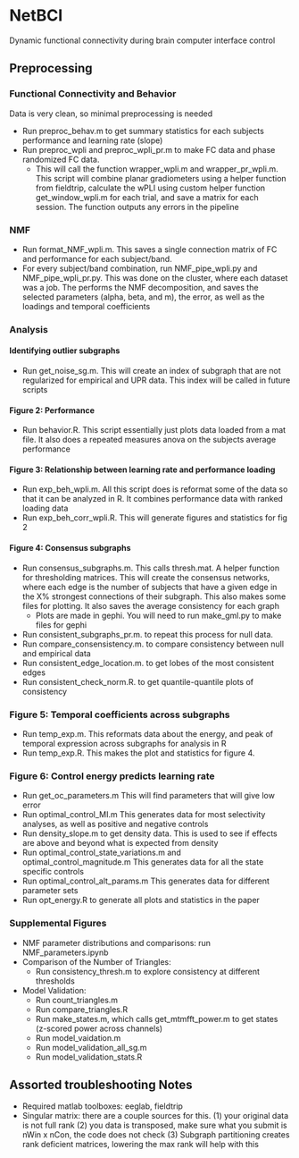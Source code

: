 # NetBCI
Dynamic functional connectivity during brain computer interface control
## Preprocessing
### Functional Connectivity and Behavior
Data is very clean, so minimal preprocessing is needed
* Run preproc_behav.m to get summary statistics for each subjects performance and learning rate (slope)
* Run preproc_wpli and preproc_wpli_pr.m to make FC data and phase randomized FC data. 
  * This will call the function wrapper_wpli.m and wrapper_pr_wpli.m. This script will combine planar gradiometers using a helper function from fieldtrip, calculate the wPLI using custom helper function get_window_wpli.m for each trial, and save a matrix for each session. The function outputs any errors in the pipeline
### NMF
* Run format_NMF_wpli.m. This saves a single connection matrix of FC and performance for each subject/band.
* For every subject/band combination, run NMF_pipe_wpli.py and NMF_pipe_wpli_pr.py. This was done on the cluster, where each dataset was a job. The performs the NMF decomposition, and saves the selected parameters (alpha, beta, and m), the error, as well as the loadings and temporal coefficients
### Analysis
#### Identifying outlier subgraphs
* Run get_noise_sg.m. This will create an index of subgraph that are not regularized for empirical and UPR data. This index will be called in future scripts
#### Figure 2: Performance
* Run behavior.R. This script essentially just plots data loaded from a mat file. It also does a repeated measures anova on the subjects average performance


#### Figure 3: Relationship between learning rate and performance loading
* Run exp_beh_wpli.m. All this script does is reformat some of the data so that it can be analyzed in R. It combines performance data with ranked loading data
* Run exp_beh_corr_wpli.R. This will generate figures and statistics for fig 2
#### Figure 4: Consensus subgraphs
* Run consensus_subgraphs.m. This calls thresh.mat. A helper function for thresholding matrices. This will create the consensus networks, where each edge is the number of subjects that have a given edge in the X% strongest connections of their subgraph. This also makes some files for plotting. It also saves the average consistency for each graph
  * Plots are made in gephi. You will need to run make_gml.py to make files for gephi
* Run consistent_subgraphs_pr.m. to repeat this process for null data.
* Run compare_consensistency.m. to compare consistency between null and empirical data
* Run consistent_edge_location.m. to get lobes of the most consistent edges
* Run consistent_check_norm.R. to get quantile-quantile plots of consistency

### Figure 5: Temporal coefficients across subgraphs
* Run temp_exp.m. This reformats data about the energy, and peak of temporal expression across subgraphs for analysis in R
* Run temp_exp.R. This makes the plot and statistics for figure 4.
### Figure 6: Control energy predicts learning rate
* Run get_oc_parameters.m This will find parameters that will give low error
* Run optimal_control_MI.m This generates data for most selectivity analyses, as well as positive and negative controls
* Run density_slope.m to get density data. This is used to see if effects are above and beyond what is expected from density
* Run optimal_control_state_variations.m and optimal_control_magnitude.m This generates data for all the state specific controls
* Run optimal_control_alt_params.m This generates data for different parameter sets
* Run opt_energy.R to generate all plots and statistics in the paper
### Supplemental Figures
* NMF parameter distributions and comparisons: run NMF_parameters.ipynb
* Comparison of the Number of Triangles: 
  * Run consistency_thresh.m to explore consistency at different thresholds
* Model Validation:
  * Run count_triangles.m
  * Run compare_triangles.R
  * Run make_states.m, which calls get_mtmfft_power.m to get states (z-scored power across channels)
  * Run model_vaidation.m
  * Run model_validation_all_sg.m
  * Run model_validation_stats.R

## Assorted troubleshooting Notes
* Required matlab toolboxes: eeglab, fieldtrip
* Singular matrix: there are a couple sources for this. (1) your original data is not full rank (2) you data is transposed, make sure what you submit is nWin x nCon, the code does not check (3) Subgraph partitioning creates rank deficient matrices, lowering the max rank will help with this
